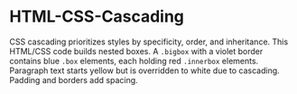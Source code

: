 # HTML-CSS-Cascading
CSS cascading prioritizes styles by specificity, order, and inheritance. This HTML/CSS code builds nested boxes. A `.bigbox` with a violet border contains blue `.box` elements, each holding red `.innerbox` elements. Paragraph text starts yellow but is overridden to white due to cascading. Padding and borders add spacing.
